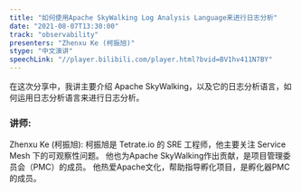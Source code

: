 ```yaml
---
title: "如何使用Apache SkyWalking Log Analysis Language来进行日志分析"
date: "2021-08-07T13:30:00"
track: "observability"
presenters: "Zhenxu Ke (柯振旭)"
stype: "中文演讲"
speechLink: "//player.bilibili.com/player.html?bvid=BV1hv411N7BY"
---
```

在这次分享中，我讲主要介绍 Apache SkyWalking，以及它的日志分析语言，如何运用日志分析语言来进行日志分析。
 ### 讲师:
 Zhenxu Ke (柯振旭): 柯振旭是 Tetrate.io 的 SRE 工程师，他主要关注 Service Mesh 下的可观察性问题。
他也为Apache SkyWalking作出贡献，是项目管理委员会（PMC）的成员。
他热爱Apache文化，帮助指导孵化项目，是孵化器PMC的成员。
